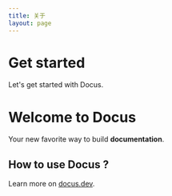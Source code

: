 ```yaml
---
title: 关于
layout: page
---
```


# Get started

Let's get started with Docus.

# Welcome to Docus

Your new favorite way to build **documentation**.

## How to use Docus ?

Learn more on [docus.dev](https://docus.dev).
